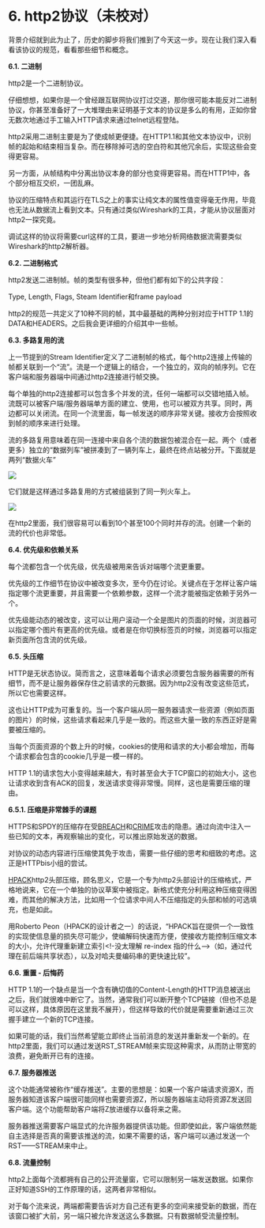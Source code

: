 # 6. http2协议（未校对）

背景介绍就到此为止了，历史的脚步将我们推到了今天这一步。现在让我们深入看看该协议的规范，看看那些细节和概念。

**6.1. 二进制**

http2是一个二进制协议。

仔细想想，如果你是一个曾经跟互联网协议打过交道，那你很可能本能反对二进制协议，你甚至准备好了一大堆理由来证明基于文本的协议是多么的有用，正如你曾无数次地通过手工输入HTTP请求来通过telnet远程登陆。

http2采用二进制主要是为了使成帧更便捷。在HTTP1.1和其他文本协议中，识别帧的起始和结束相当复杂。而在移除掉可选的空白符和其他冗余后，实现这些会变得更容易。

另一方面，从帧结构中分离出协议本身的部分也变得更容易。而在HTTP1中，各个部分相互交织，一团乱麻。

协议的压缩特点和其运行在TLS之上的事实让纯文本的属性值变得毫无作用，毕竟也无法从数据流上看到文本。只有通过类似Wireshark的工具，才能从协议层面对http2一探究竟。

调试这样的协议将需要curl这样的工具，要进一步地分析网络数据流需要类似Wireshark的http2解析器。

**6.2. 二进制格式**

http2发送二进制帧。帧的类型有很多种，但他们都有如下的公共字段：

Type, Length, Flags, Steam Identifier和frame payload

http2的规范一共定义了10种不同的帧，其中最基础的两种分别对应于HTTP 1.1的DATA和HEADERS。之后我会更详细的介绍其中一些帧。

**6.3. 多路复用的流**

上一节提到的Stream Identifier定义了二进制帧的格式，每个http2连接上传输的帧都关联到一个“流”。流是一个逻辑上的结合，一个独立的，双向的帧序列。它在客户端和服务器端中间通过http2连接进行帧交换。

每个单独的http2连接都可以包含多个并发的流，任何一端都可以交错地插入帧。<!-- 这一句好像不太对 -->流既可以被客户端/服务器端单方面的建立、使用，也可以被双方共享。同时，两边都可以关闭流。在同一个流里面，每一帧发送的顺序非常关键。接收方会按照收到帧的顺序来进行处理。

流的多路复用意味着在同一连接中来自各个流的数据包被混合在一起。两个（或者更多）独立的“数据列车”被拼凑到了一辆列车上，最终在终点站被分开。下面就是两列“数据火车”

![][1]

它们就是这样通过多路复用的方式被组装到了同一列火车上。

![][2]

在http2里面，我们很容易可以看到10个甚至100个同时并存的流。创建一个新的流的代价也非常低。

**6.4. 优先级和依赖关系**

每个流都包含一个优先级，优先级被用来告诉对端哪个流更重要。

优先级的工作细节在协议中被改变多次，至今仍在讨论。关键点在于怎样让客户端指定哪个流更重要，并且需要一个依赖参数，这样一个流才能被指定依赖于另外一个。

优先级能动态的被改变，这可以让用户滚动一个全是图片的页面的时候，浏览器可以指定哪个图片有更高的优先级。或者是在你切换标签页的时候，浏览器可以指定新页面所包含流的优先级。

**6.5. 头压缩**

HTTP是无状态协议。简而言之，这意味着每个请求必须要包含服务器需要的所有细节，而不是让服务器保存住之前请求的元数据。因为http2没有改变这些范式，所以它也需要这样。

这也让HTTP成为可重复的。当一个客户端从同一服务器请求一些资源（例如页面的图片）的时候，这些请求看起来几乎是一致的。而这些大量一致的东西正好是需要被压缩的。

当每个页面资源的个数上升的时候，cookies的使用和请求的大小都会增加，而每个请求都会包含的cookie几乎是一模一样的。

HTTP 1.1的请求包大小变得越来越大，有时甚至会大于TCP窗口的初始大小，这也让请求收到含有ACK的回复，发送请求变得非常慢<!--这句需要review-->。同样，这也是需要压缩的理由。

**6.5.1. 压缩是非常棘手的课题**

HTTPS和SPDY的压缩存在受[BREACH](http://en.wikipedia.org/wiki/BREACH_%28security_exploit%29)和[CRIME](http://en.wikipedia.org/wiki/CRIME)攻击的隐患。通过向流中注入一些已知的文本，再观察输出的变化，可以推出原始发送的数据。

对协议的动态内容进行压缩使其免于攻击，需要一些仔细的思考和细致的考虑。这正是HTTPbis小组的尝试。

[HPACK](http://tools.ietf.org/html/draft-ietf-httpbis-header-compression-12)http2头部压缩，顾名思义，它是一个专为http2头部设计的压缩格式，严格地说来，它在一个单独的协议草案中被指定。新格式使充分利用这种压缩变得困难，而其他的解决方法，比如用一个位请求中间人不压缩指定的头部和帧的可选填充，也是如此。

用Roberto Peon（HPACK的设计者之一）的话说，“HPACK旨在提供一个一致性的实现使信息量的损失尽可能少，使编解码快速而方便，使接收方能控制压缩文本的大小，允许代理重新建立索引<!-没太理解 re-index 指的什么-->（如，通过代理在前后端共享状态），以及对哈夫曼编码串的更快速比较”。


**6.6. 重置 - 后悔药**

HTTP 1.1的一个缺点是当一个含有确切值的Content-Length的HTTP消息被送出之后，我们就很难中断它了。当然，通常我们可以断开整个TCP链接（但也不总是可以这样，具体原因在这里我不展开），但这样导致的代价就是需要重新通过三次握手建立一个新的TCP连接。

如果可能的话，我们当然希望能立即终止当前消息的发送并重新发一个新的。在http2里面，我们可以通过发送RST_STREAM帧来实现这种需求，从而防止带宽的浪费，避免断开已有的连接。

**6.7. 服务器推送**

这个功能通常被称作“缓存推送”。主要的思想是：如果一个客户端请求资源X，而服务器知道该客户端很可能同样也需要资源Z，所以服务器端主动将资源Z发送回客户端。这个功能帮助客户端将Z放进缓存以备将来之需。

服务器推送需要客户端显式的允许服务器提供该功能。但即使如此，客户端依然能自主选择是否真的需要该推送的流，如果不需要的话，客户端可以通过发送一个RST——STREAM来中止。

**6.8. 流量控制**

http2上面每个流都拥有自己的公开流量窗，它可以限制另一端发送数据。如果你正好知道SSH的工作原理的话，这两者非常相似。

对于每个流来说，两端都需要告诉对方自己还有更多的空间来接受新的数据，而在该窗口被扩大前，另一端只被允许发送这么多数据。只有数据帧受流量控制。


[1]: ./imgs/multiplexing_1.png
[2]: ./imgs/multiplexing_2.png
